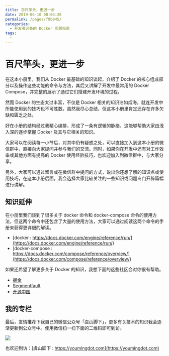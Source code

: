 ```yaml
---
title: 百尺竿头，更进一步
date: 2019-06-10 08:04:26
permalink: /pages/f9b045/
categories:
  - 开发者必备的 Docker 实践指南
tags:
  - 
---
```

# 百尺竿头，更进一步

在这本小册里，我们从 Docker 最基础的知识谈起，介绍了 Docker 的核心组成部分以及操作这些功能的命令与方法，其后又讲解了开发中最常用的 Docker Compose，并完整的展示了通过它们搭建开发环境的过程。

然而 Docker 的生态太过丰富，不仅是 Docker 相关的知识浩如烟海，就连开发中所能使用到的技巧也不可胜数。虽然我尽心总结，但这本小册里肯定还存在许多欠缺和匮乏之处。

好在小册的结构经过我精心编排，形成了一条有逻辑的脉络，这能够帮助大家由浅入深的逐步掌握 Docker 及其与它相关的知识。

大家可以在阅读每一小节后，对其中仍有疑惑之处，可以直接加入到这本小册的微信群中，直接向大家提问并参与我们的交流。同时，如果你在开发中还有对工作效率或其他方面有提高的 Docker 使用经验技巧，也欢迎加入到微信群中，与大家分享。

另外，大家可以通过留言或在微信群中提问的方式，说出你还想了解的知识点或使用技巧，在这本小册后面，我会选择大家比较关注的一些知识或问题专门开辟篇幅进行讲解。

## 知识延伸

在小册里我们谈到了很多关于 docker 命令和 docker-compose 命令的使用方法，但这两个命令中还包含了大量的使用方法，大家可以通过阅读这两个命令的手册来获得更详细的解读。

*   [docker : https://docs.docker.com/engine/reference/run/](https://docs.docker.com/engine/reference/run/)
*   [docker-compose : https://docs.docker.com/compose/reference/overview/](https://docs.docker.com/compose/reference/overview/)

如果还希望了解更多关于 Docker 的知识，我想下面的这些社区会对你很有帮助。

*   [掘金](https://juejin.im/tag/Docker)
*   [Segmentfault](https://segmentfault.com/t/docker)
*   [开源中国](https://www.oschina.net/question/tag/docker)

## 我的专栏

最后，友情推荐下我自己的微信公众号「虞山脚下」，更多有关技术的知识我会逐渐更新到公众号中。使用微信扫一扫下面的二维码即可到访。

![](https://user-gold-cdn.xitu.io/2018/10/8/166530142aefeb7a?w=258&h=258&f=jpeg&s=27874)

也欢迎到访：[虞山脚下 : https://youmingdot.com](https://youmingdot.com)